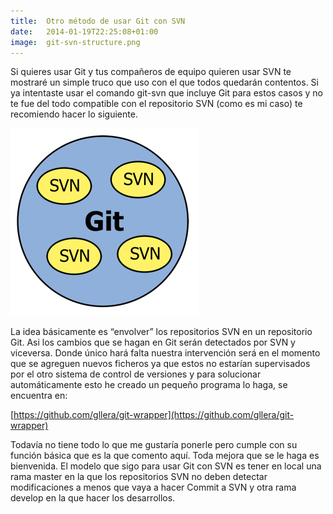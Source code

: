 ```yaml
---
title:  Otro método de usar Git con SVN
date:   2014-01-19T22:25:08+01:00
image:  git-svn-structure.png
---
```

Si quieres usar Git y tus compañeros de equipo quieren usar SVN te mostraré un simple truco que uso con el que todos quedarán contentos. Si ya intentaste usar el comando git-svn que incluye Git para estos casos y no te fue del todo compatible con el repositorio SVN (como es mi caso) te recomiendo hacer lo siguiente.

![git-svn-structure](git-svn-structure.png)

La idea básicamente es “envolver” los repositorios SVN en un repositorio Git. Asi los cambios que se hagan en Git serán detectados por SVN y viceversa. Donde único hará falta nuestra intervención será en el momento que se agreguen nuevos ficheros ya que estos no estarían supervisados por el otro sistema de control de versiones y para solucionar automáticamente esto he creado un pequeño programa lo haga, se encuentra en:

[https://github.com/gllera/git-wrapper](https://github.com/gllera/git-wrapper)

Todavía no tiene todo lo que me gustaría ponerle pero cumple con su función básica que es la que comento aquí. Toda mejora que se le haga es bienvenida. El modelo que sigo para usar Git con SVN es tener en local una rama master en la que los repositorios SVN no deben detectar modificaciones a menos que vaya a hacer Commit a SVN y otra rama develop en la que hacer los desarrollos.